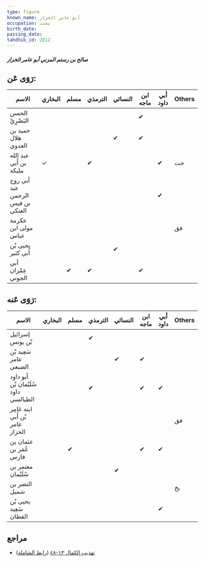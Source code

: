 ```yaml
---
type: figure
known_name: أبو عامر الخزاز
occupation: محدث
birth_date:
passing_date:
tahdhib_id: 2812
---
```

##### صالح بن رستم المزني أبو عامر الخزاز

## رَوَى عَن:
| الاسم                            | البخاري | مسلم | الترمذي | النسائي | ابن ماجه | أبي داود | Others |
| -------------------------------- | ------- | ---- | ------- | ------- | -------- | -------- | ------ |
| الحسن البَصْرِيّ                 |         |      |         |         | ✔        |          |        |
| حميد بن هلال العدوي              |         |      |         | ✔       | ✔        |          |        |
| عبد الله بن أَبي مليكة           | ✓       |      | ✔       |         |          | ✔        | خت     |
| أبي روح عبد الرحمن بن قيس العتكي |         |      |         |         |          | ✔        |        |
| عكرمة مولى ابن عباس              |         |      |         |         |          |          | فق     |
| يحيى بْن أَبي كثير               |         |      |         | ✔       |          |          |        |
| أبي عِمْران الجوني               |         | ✔    | ✔       |         | ✔        |          |        |
## رَوَى عَنه:
| الاسم                                | البخاري | مسلم | الترمذي | النسائي | ابن ماجه | أبي داود | Others |
| ------------------------------------ | ------- | ---- | ------- | ------- | -------- | -------- | ------ |
| إسرائيل بْن يونس                     |         |      | ✔       |         |          |          |        |
| سَعِيد بْن عامر الضبعي               |         |      |         | ✔       | ✔        |          |        |
| أبو داود سُلَيْمان بْن داود الطيالسي |         |      | ✔       |         | ✔        | ✔        |        |
| ابنه عَامِر بْن أَبي عامر الخزاز     |         |      |         |         |          |          | فق     |
| عثمان بن عُمَر بن فارس               |         | ✔    |         |         | ✔        | ✔        |        |
| معتمر بن سُلَيْمان                   |         |      |         | ✔       |          |          |        |
| النضر بن شميل                        |         |      |         |         |          |          | بخ     |
| يحيى بْن سَعِيد القطان               |         |      |         |         |          | ✔        |        |
## مراجع
- [تهذيب الكمال ١٣-٤٨](obsidian://open?vault=Tahdhib-al-Kamal&file=Figures/٢٨١٢-صالح%20بن%20رستم%20المزني%20أبو%20عامر%20الخزاز) ([رابط الشاملة](https://shamela.ws/book/3722/6429))